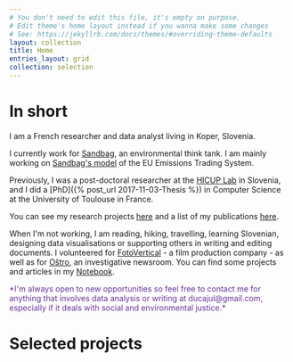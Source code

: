 ```yaml
---
# You don't need to edit this file, it's empty on purpose.
# Edit theme's home layout instead if you wanna make some changes
# See: https://jekyllrb.com/docs/themes/#overriding-theme-defaults
layout: collection
title: Home
entries_layout: grid
collection: selection
---
```


# In short

I am a French researcher and data analyst living in Koper, Slovenia.

I currently work for [Sandbag](https://sandbag.be/), an environmental think tank. I am mainly working on [Sandbag's model](https://sandbag.be/index.php/euets-simulator/) of the EU Emissions Trading System.

Previously, I was a post-doctoral researcher at the [HICUP Lab](https://hicup.famnit.upr.si/) in Slovenia, and I did a [PhD]({% post_url 2017-11-03-Thesis %}) in Computer Science at the University of Toulouse in France. 

You can see my research projects [here](research) and a list of my publications [here](https://scholar.google.fr/citations?user=Fdzo-agAAAAJ&hl=en).

When I'm not working, I am reading, hiking, travelling, learning Slovenian, designing data visualisations or supporting others in writing and editing documents. I volunteered for [FotoVertical](https://www.fotovertical.com/en/) - a film production company - as well as for [Oštro](https://www.ostro.si/si/zgodbe/vecina-mladih-v-dusevni-stiski-pomoci-ne-dobi-pravocasno), an investigative newsroom. You can find some projects and articles in my [Notebook](notebook).  

<p style="color: RebeccaPurple">*I'm always open to new opportunities so feel free to contact me for anything that involves data analysis or writing at ducajul@gmail.com, especially if it deals with social and environmental justice.*</p>

# Selected projects






